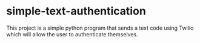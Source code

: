# simple-text-authentication

This project is a simple python program that sends a text code using Twilio which will allow the user to authenticate themselves. 
